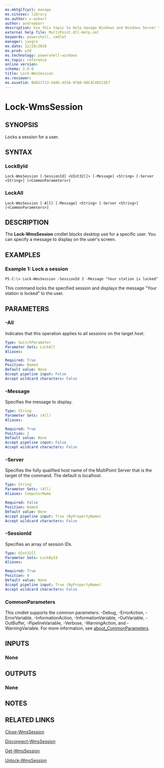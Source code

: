 ```yaml
---
ms.mktglfcycl: manage
ms.sitesec: library
ms.author: v-anbarr
author: andreabarr
description: Use this topic to help manage Windows and Windows Server technologies with Windows PowerShell.
external help file: MultiPoint.dll-Help.xml
keywords: powershell, cmdlet
manager: jasgro
ms.date: 12/20/2016
ms.prod: w10
ms.technology: powershell-windows
ms.topic: reference
online version: 
schema: 2.0.0
title: Lock-WmsSession
ms.reviewer:
ms.assetid: B4D13723-44A5-455A-97A8-88C4C46523E7
---
```


# Lock-WmsSession

## SYNOPSIS
Locks a session for a user.

## SYNTAX

### LockById
```
Lock-WmsSession [-SessionId] <UInt32[]> [-Message] <String> [-Server <String>] [<CommonParameters>]
```

### LockAll
```
Lock-WmsSession [-All] [-Message] <String> [-Server <String>] [<CommonParameters>]
```

## DESCRIPTION
The **Lock-WmsSession** cmdlet blocks desktop use for a specific user.
You can specify a message to display on the user's screen.

## EXAMPLES

### Example 1: Lock a session
```
PS C:\> Lock-WmsSession -SessionId 3 -Message "Your station is locked"
```

This command locks the specified session and displays the message "Your station is locked" to the user.

## PARAMETERS

### -All
Indicates that this operation applies to all sessions on the target host.

```yaml
Type: SwitchParameter
Parameter Sets: LockAll
Aliases: 

Required: True
Position: Named
Default value: None
Accept pipeline input: False
Accept wildcard characters: False
```

### -Message
Specifies the message to display.

```yaml
Type: String
Parameter Sets: (All)
Aliases: 

Required: True
Position: 1
Default value: None
Accept pipeline input: False
Accept wildcard characters: False
```

### -Server
Specifies the fully qualified host name of the MultiPoint Server that is the target of the command.
The default is localhost.

```yaml
Type: String
Parameter Sets: (All)
Aliases: ComputerName

Required: False
Position: Named
Default value: None
Accept pipeline input: True (ByPropertyName)
Accept wildcard characters: False
```

### -SessionId
Specifies an array of session IDs.

```yaml
Type: UInt32[]
Parameter Sets: LockById
Aliases: 

Required: True
Position: 0
Default value: None
Accept pipeline input: True (ByPropertyName)
Accept wildcard characters: False
```

### CommonParameters
This cmdlet supports the common parameters: -Debug, -ErrorAction, -ErrorVariable, -InformationAction, -InformationVariable, -OutVariable, -OutBuffer, -PipelineVariable, -Verbose, -WarningAction, and -WarningVariable. For more information, see [about_CommonParameters](http://go.microsoft.com/fwlink/?LinkID=113216).

## INPUTS

### None

## OUTPUTS

### None

## NOTES

## RELATED LINKS

[Close-WmsSession](./Close-WmsSession.md)

[Disconnect-WmsSession](./Disconnect-WmsSession.md)

[Get-WmsSession](./Get-WmsSession.md)

[Unlock-WmsSession](./Unlock-WmsSession.md)

